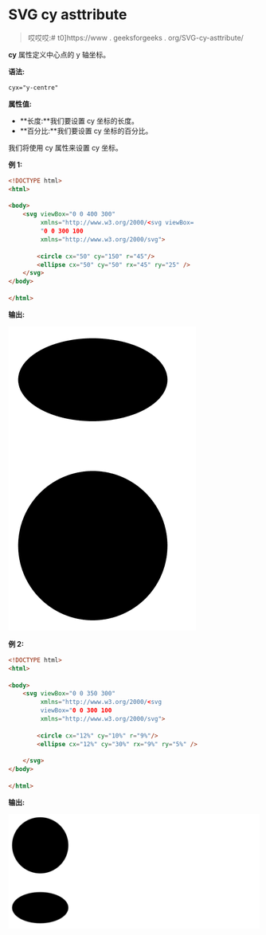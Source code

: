 # SVG cy asttribute

> 哎哎哎:# t0]https://www . geeksforgeeks . org/SVG-cy-asttribute/

**cy** 属性定义中心点的 y 轴坐标。

**语法:**

```html
cyx="y-centre"
```

**属性值:**

*   **长度:**我们要设置 cy 坐标的长度。
*   **百分比:**我们要设置 cy 坐标的百分比。

我们将使用 cy 属性来设置 cy 坐标。

**例 1:**

```html
<!DOCTYPE html> 
<html> 

<body> 
    <svg viewBox="0 0 400 300" 
         xmlns="http://www.w3.org/2000/<svg viewBox=
         "0 0 300 100 
         xmlns="http://www.w3.org/2000/svg">

        <circle cx="50" cy="150" r="45"/>
        <ellipse cx="50" cy="50" rx="45" ry="25" />
    </svg>
</body> 

</html>
```

**输出:**

![](img/06a24c4acf54fcb28ede202c58410e99.png)

**例 2:**

```html
<!DOCTYPE html> 
<html> 

<body> 
    <svg viewBox="0 0 350 300" 
         xmlns="http://www.w3.org/2000/<svg 
         viewBox="0 0 300 100 
         xmlns="http://www.w3.org/2000/svg">

        <circle cx="12%" cy="10%" r="9%"/>
        <ellipse cx="12%" cy="30%" rx="9%" ry="5%" />

    </svg>
</body> 

</html>
```

**输出:**

![](img/1cdaa70b06c3dd1a58157bc0967223bd.png)
